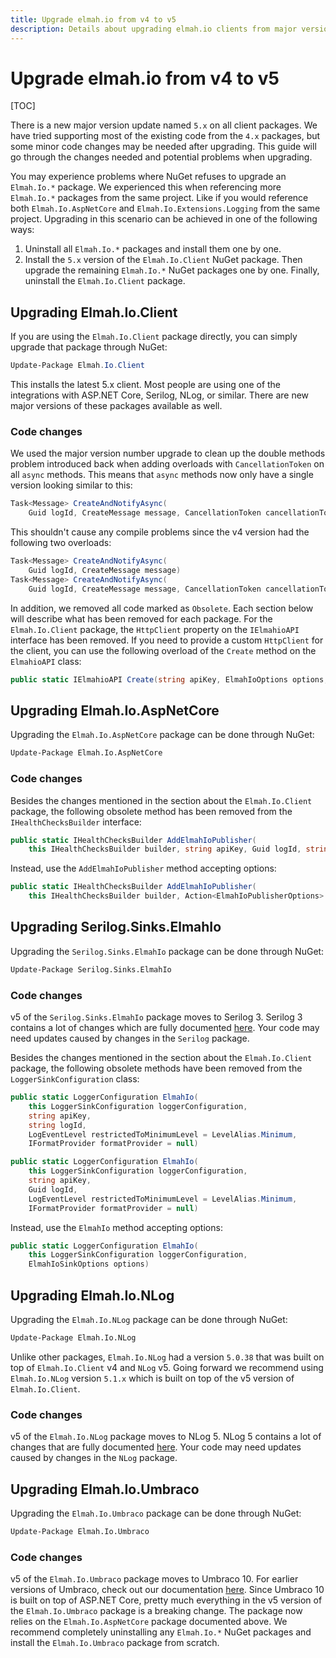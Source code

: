 ```yaml
---
title: Upgrade elmah.io from v4 to v5
description: Details about upgrading elmah.io clients from major version 4 to 5. Minor changes may be required to utilize some of the new features in v5.
---
```


# Upgrade elmah.io from v4 to v5

[TOC]

There is a new major version update named `5.x` on all client packages. We have tried supporting most of the existing code from the `4.x` packages, but some minor code changes may be needed after upgrading. This guide will go through the changes needed and potential problems when upgrading.

You may experience problems where NuGet refuses to upgrade an `Elmah.Io.*` package. We experienced this when referencing more `Elmah.Io.*` packages from the same project. Like if you would reference both `Elmah.Io.AspNetCore` and `Elmah.Io.Extensions.Logging` from the same project. Upgrading in this scenario can be achieved in one of the following ways:

1. Uninstall all `Elmah.Io.*` packages and install them one by one.
2. Install the `5.x` version of the `Elmah.Io.Client` NuGet package. Then upgrade the remaining `Elmah.Io.*` NuGet packages one by one. Finally, uninstall the `Elmah.Io.Client` package.

## Upgrading Elmah.Io.Client

If you are using the `Elmah.Io.Client` package directly, you can simply upgrade that package through NuGet:

```powershell
Update-Package Elmah.Io.Client
```

This installs the latest 5.x client. Most people are using one of the integrations with ASP.NET Core, Serilog, NLog, or similar. There are new major versions of these packages available as well.

### Code changes

We used the major version number upgrade to clean up the double methods problem introduced back when adding overloads with `CancellationToken` on all `async` methods. This means that `async` methods now only have a single version looking similar to this:

```csharp
Task<Message> CreateAndNotifyAsync(
    Guid logId, CreateMessage message, CancellationToken cancellationToken = default)
```

This shouldn't cause any compile problems since the v4 version had the following two overloads:

```csharp
Task<Message> CreateAndNotifyAsync(
    Guid logId, CreateMessage message)
Task<Message> CreateAndNotifyAsync(
    Guid logId, CreateMessage message, CancellationToken cancellationToken = default)
```

In addition, we removed all code marked as `Obsolete`. Each section below will describe what has been removed for each package. For the `Elmah.Io.Client` package, the `HttpClient` property on the `IElmahioAPI` interface has been removed. If you need to provide a custom `HttpClient` for the client, you can use the following overload of the `Create` method on the `ElmahioAPI` class:

```csharp
public static IElmahioAPI Create(string apiKey, ElmahIoOptions options, HttpClient httpClient)
```

## Upgrading Elmah.Io.AspNetCore

Upgrading the `Elmah.Io.AspNetCore` package can be done through NuGet:

```ps
Update-Package Elmah.Io.AspNetCore
```

### Code changes

Besides the changes mentioned in the section about the `Elmah.Io.Client` package, the following obsolete method has been removed from the `IHealthChecksBuilder` interface:

```csharp
public static IHealthChecksBuilder AddElmahIoPublisher(
    this IHealthChecksBuilder builder, string apiKey, Guid logId, string application = null)
```

Instead, use the `AddElmahIoPublisher` method accepting options:

```csharp
public static IHealthChecksBuilder AddElmahIoPublisher(
    this IHealthChecksBuilder builder, Action<ElmahIoPublisherOptions> options)
```

## Upgrading Serilog.Sinks.ElmahIo

Upgrading the `Serilog.Sinks.ElmahIo` package can be done through NuGet:

```ps
Update-Package Serilog.Sinks.ElmahIo
```

### Code changes

v5 of the `Serilog.Sinks.ElmahIo` package moves to Serilog 3. Serilog 3 contains a lot of changes which are fully documented [here](https://github.com/serilog/serilog/releases/tag/v3.0.0). Your code may need updates caused by changes in the `Serilog` package.

Besides the changes mentioned in the section about the `Elmah.Io.Client` package, the following obsolete methods have been removed from the `LoggerSinkConfiguration` class:

```csharp
public static LoggerConfiguration ElmahIo(
    this LoggerSinkConfiguration loggerConfiguration,
    string apiKey,
    string logId,
    LogEventLevel restrictedToMinimumLevel = LevelAlias.Minimum,
    IFormatProvider formatProvider = null)

public static LoggerConfiguration ElmahIo(
    this LoggerSinkConfiguration loggerConfiguration,
    string apiKey,
    Guid logId,
    LogEventLevel restrictedToMinimumLevel = LevelAlias.Minimum,
    IFormatProvider formatProvider = null)
```

Instead, use the `ElmahIo` method accepting options:

```csharp
public static LoggerConfiguration ElmahIo(
    this LoggerSinkConfiguration loggerConfiguration,
    ElmahIoSinkOptions options)
```

## Upgrading Elmah.Io.NLog

Upgrading the `Elmah.Io.NLog` package can be done through NuGet:

```ps
Update-Package Elmah.Io.NLog
```

Unlike other packages, `Elmah.Io.NLog` had a version `5.0.38` that was built on top of `Elmah.Io.Client` v4 and `NLog` v5. Going forward we recommend using `Elmah.Io.NLog` version `5.1.x` which is built on top of the v5 version of `Elmah.Io.Client`.

### Code changes

v5 of the `Elmah.Io.NLog` package moves to NLog 5. NLog 5 contains a lot of changes that are fully documented [here](https://nlog-project.org/2022/05/16/nlog-5-0-finally-ready.html). Your code may need updates caused by changes in the `NLog` package.

## Upgrading Elmah.Io.Umbraco

Upgrading the `Elmah.Io.Umbraco` package can be done through NuGet:

```ps
Update-Package Elmah.Io.Umbraco
```

### Code changes

v5 of the `Elmah.Io.Umbraco` package moves to Umbraco 10. For earlier versions of Umbraco, check out our documentation [here](logging-to-elmah-io-from-umbraco.md). Since Umbraco 10 is built on top of ASP.NET Core, pretty much everything in the v5 version of the `Elmah.Io.Umbraco` package is a breaking change. The package now relies on the `Elmah.Io.AspNetCore` package documented above. We recommend completely uninstalling any `Elmah.Io.*` NuGet packages and install the `Elmah.Io.Umbraco` package from scratch.